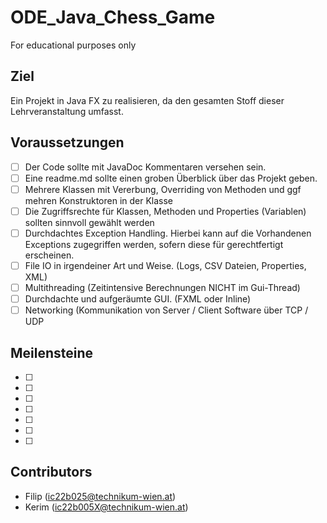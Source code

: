 # ODE_Java_Chess_Game
For educational purposes only

## Ziel
Ein Projekt in Java FX zu realisieren, da den gesamten Stoff dieser Lehrveranstaltung umfasst.



## Voraussetzungen
- [ ] Der Code sollte mit JavaDoc Kommentaren versehen sein.<br>
- [ ] Eine readme.md sollte einen groben Überblick über das Projekt geben.<br>
- [ ] Mehrere Klassen mit Vererbung, Overriding von Methoden und ggf mehren Konstruktoren in der Klasse<br>
- [ ] Die Zugriffsrechte für Klassen, Methoden und Properties (Variablen) sollten sinnvoll gewählt werden<br>
- [ ] Durchdachtes Exception Handling. Hierbei kann auf die Vorhandenen Exceptions zugegriffen werden, sofern diese für gerechtfertigt erscheinen.<br>
- [ ] File IO in irgendeiner Art und Weise. (Logs, CSV Dateien, Properties, XML)<br>
- [ ] Multithreading (Zeitintensive Berechnungen NICHT im Gui-Thread)<br>
- [ ] Durchdachte und aufgeräumte GUI. (FXML oder Inline)<br>
- [ ] Networking (Kommunikation von Server / Client Software über TCP / UDP

## Meilensteine
- [ ]
- [ ]
- [ ]
- [ ]
- [ ]
- [ ]
- [ ]
## Contributors
- Filip (ic22b025@technikum-wien.at)
- Kerim (ic22b005X@technikum-wien.at)
